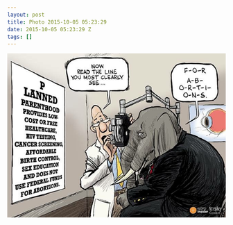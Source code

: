```yaml
---
layout: post
title: Photo 2015-10-05 05:23:29
date: 2015-10-05 05:23:29 Z
tags: []
---
```

![](/media/2015/10/130532453852.jpg)
